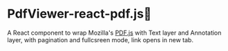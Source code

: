 # PdfViewer-react-pdf.js📄
A React component to wrap Mozilla's [PDF.js](http://mozilla.github.io/pdf.js/) with Text layer and Annotation layer, with pagination and fullcsreen mode, link opens in new tab.
